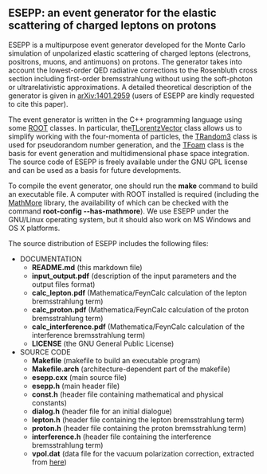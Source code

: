 ## ESEPP: an event generator for the elastic scattering of charged leptons on protons ##

ESEPP is a multipurpose event generator developed for the Monte Carlo simulation of unpolarized elastic scattering of charged leptons (electrons, positrons, muons, and antimuons) on protons. The generator takes into account the lowest-order QED radiative corrections to the Rosenbluth cross section including first-order bremsstrahlung without using the soft-photon or ultrarelativistic approximations. A detailed theoretical description of the generator is given in [arXiv:1401.2959](http://arxiv.org/abs/1401.2959) (users of ESEPP are kindly requested to cite this paper).

The event generator is written in the C++ programming language using some [ROOT](http://root.cern.ch) classes. In particular, the[TLorentzVector](http://root.cern.ch/root/html/TLorentzVector.html) class allows us to simplify working with the four-momenta of particles, the [TRandom3](http://root.cern.ch/root/html/TRandom3.html) class is used for pseudorandom number generation, and the [TFoam](http://root.cern.ch/root/html/TFoam.html) class is the basis for event generation and multidimensional phase space integration. The source code of ESEPP is freely available under the GNU GPL license and can be used as a basis for future developments.

To compile the event generator, one should run the **make** command to build an executable file. A computer with ROOT installed is required (including the [MathMore](http://root.cern.ch/drupal/content/mathmore-library) library, the availability of which can be checked with the command **root-config --has-mathmore**). We use ESEPP under the GNU/Linux operating system, but it should also work on MS Windows and OS X platforms.

The source distribution of ESEPP includes the following files:

* DOCUMENTATION
  * **README.md** (this markdown file)
  * **input_output.pdf** (description of the input parameters and the output files format)
  * **calc_lepton.pdf** (Mathematica/FeynCalc calculation of the lepton bremsstrahlung term)
  * **calc_proton.pdf** (Mathematica/FeynCalc calculation of the proton bremsstrahlung term)
  * **calc_interference.pdf** (Mathematica/FeynCalc calculation of the interference bremsstrahlung term)
  * **LICENSE** (the GNU General Public License)
* SOURCE CODE
  * **Makefile** (makefile to build an executable program)
  * **Makefile.arch** (architecture-dependent part of the makefile)
  * **esepp.cxx** (main source file)
  * **esepp.h** (main header file)
  * **const.h** (header file containing mathematical and physical constants)
  * **dialog.h** (header file for an initial dialogue)
  * **lepton.h** (header file containing the lepton bremsstrahlung term)
  * **proton.h** (header file containing the proton bremsstrahlung term)
  * **interference.h** (header file containing the interference bremsstrahlung term)
  * **vpol.dat** (data file for the vacuum polarization correction, extracted from [here](http://cmd.inp.nsk.su/~ignatov/vpl/vpol_all_bare_sum_v1.dat))
